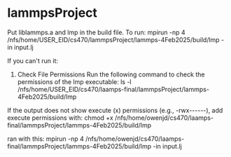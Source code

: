 # lammpsProject
Put liblammps.a and lmp in the build file.
To run: mpirun -np 4 /nfs/home/USER_EID/cs470/lammpsProject/lammps-4Feb2025/build/lmp -in input.lj

If you can't run it:
1. Check File Permissions
Run the following command to check the permissions of the lmp executable:
ls -l /nfs/home/USER_EID/cs470/laamps-final/lammpsProject/lammps-4Feb2025/build/lmp

If the output does not show execute (x) permissions (e.g., -rwx------), add execute permissions with:
chmod +x /nfs/home/owenjd/cs470/laamps-final/lammpsProject/lammps-4Feb2025/build/lmp


ran with this:
mpirun -np 4 /nfs/home/owenjd/cs470/laamps-final/lammpsProject/lammps-4Feb2025/build/lmp -in input.lj